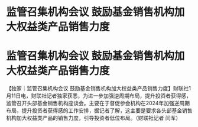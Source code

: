 # 监管召集机构会议 鼓励基金销售机构加大权益类产品销售力度

# 监管召集机构会议 鼓励基金销售机构加大权益类产品销售力度

【独家｜监管召集机构会议
鼓励基金销售机构加大权益类产品销售力度】财联社1月11日电，财联社记者独家获悉，为进一步加强逆周期布局，提升投资者获得感，监管召开头部基金销售机构座谈会。主要在于督促参会机构在2024年加强逆周期布局，提升投资者获得感的工作安排，据记者了解，这主要是要求各头部基金销售机构加大权益类产品的销售力度，引导投资者低位布局。（财联社记者
闫军）

